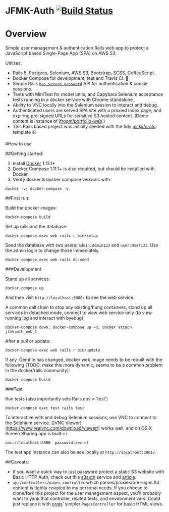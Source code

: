 JFMK-Auth [![Build Status](https://travis-ci.org/jfroom/jfmk-auth.svg?branch=master)](https://travis-ci.org/jfroom/jfmk-auth)
==========

# Overview
Simple user management & authentication Rails web app to protect a JavaScript based Single-Page App (SPA) on AWS S3.
 
Utilizes:
- Rails 5, Postgres, Selenium, AWS S3, Bootstrap, SCSS, CoffeeScript.
- Docker Compose for development, test and Travis CI. :tada: 
- Simple Rails [`has_secure_password`](http://api.rubyonrails.org/classes/ActiveModel/SecurePassword/ClassMethods.html) API for authentication & cookie sessions.
- Tests with MiniTest for model units, and Capybara Selenium acceptance tests running in a docker service with Chrome standalone.
- Ability to VNC locally into the Selenium session to interact and debug.
- Authenticated users are served SPA site with a proxied index page, and expiring pre-signed URLs for sensitive S3 hosted content. (Demo content is instance of [jfroom/portfolio-web](//github.com/jfroom/portfolio-web).)
- This Rails based project was initially seeded with the tidy [nickjj/orats](nickjj/orats) template :thumbsup:

#How to use

##Getting started:

1. Install [Docker](https://www.docker.com/) 1.13.1+
2. Docker Compose 1.11.1+ is also required, but should be installed with Docker.
3. Verify docker & docker compose versions with: 
```
docker -v; docker-compose -v
```


##First run:

Build the docker images:
```
docker-compose build
```

Set up rails and the database:
```
docker-compose exec web rails r bin/setup
```

Seed the database with two users: `admin:Admin123` and `user:User123`. Use the admin login to change those immediately.
```
docker-compose exec web rails db:seed
```

###Development 

Stand up all services:
```
docker-compose up
```
And then visit `http://localhost:3000/` to see the web service.

A common call chain to stop any existing/hung containers, stand up all services in detached mode, connect to view 
web service only (to view running log and interact with byebug):
```
docker-compose down; docker-compose up -d; docker attach jfmkauth_web_1

```

After a pull or update:
```
docker-compose exec web rails r bin/update
```

If any .Gemfile has changed, docker web image needs to be rebuilt with the following (TODO: make this more dynamic, seems to be a common problem in the docker/rails community):
```
docker-compose build
```

###Test

Run tests (also importantly sets Rails.env = 'test')
```
docker-compose exec test rails test
```

To interactive with and debug Selenium sessions, use VNC to connect to the Selenium service. []VNC Viewer](https://www.realvnc.com/download/viewer/) works well, and on OS X Screen Sharing app is built-in.
```
vnc://localhost:5900  password:secret
```

The test app instance can also be see locally at `http://localhost:3001/`.

##Caveats:
 
- If you want a quick way to just password protect a static S3 website with Basic HTTP Auth, check out this [s3auth](https://github.com/yegor256/s3auth) service and [article](http://www.yegor256.com/2014/04/21/s3-http-basic-auth.html). 
- `app/controllers/pages_controller` which parses/proxies/pre-signs S3 content is tightly coupled to my personal needs. If you choose to clone/fork this project for the user management aspect, you'll probably want to yank that controller, related tests, and environment vars. Could just replace it with [orats]([https://github.com/nickjj/orats](nickjj/orats))' simpler `PagesController` for basic HTML views.

